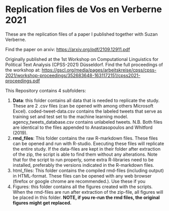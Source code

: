 # Replication files de Vos en Verberne 2021

These are the replication files of a paper I published together with Suzan Verberne.

Find the paper on arxiv: https://arxiv.org/pdf/2109.12911.pdf

Originally published at the 1st Workshop on Computational Linguistics for Political Text Analysis (CPSS-2021) Düsseldorf. Find the full proceedings of the workshop at: https://gscl.org/media/pages/arbeitskreise/cpss/cpss-2021/workshop-proceedings/352683648-1631172151/cpss2021-proceedings.pdf



This Repository contains 4 subfolders: 

1. **Data**: this folder contains all data that is needed to replicate the study. These are 2 .csv files (can be opened with among others Microsoft Excel). coded-tweet-data.csv contains the labeled tweets that serve as training set and test set to the machine learning model. agency_tweets_database.csv contains unlabeled tweets. N.B. Both files are identical to the files appended to Anastasopoulos and Whitford (2019).
2. **rmd_files**: This folder contains the raw R-markdown files. These files can be opened and run with R-studio. Executing these files will replicate the entire study. If the data-files are kept in their folder after extraction of the zip, the script is able to find them without any alterations. Note that for the script to run properly, some extra R-libraries need to be installed, preferably the versions indicated in the R-markdown files.
3. html_files: This folder contains the compiled rmd-files (including output) in HTML-format. These files can be opened with any web browser (firefox or google chrome are recommended.). Use these if you
4. Figures: this folder contains all the figures created with the scripts. When the rmd-files are run after extraction of the zip-file, all figures will be placed in this folder. **NOTE, if you re-run the rmd files, the original figures might get replaced.**
